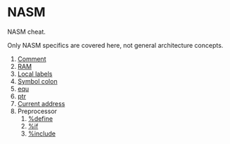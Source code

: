 # NASM

NASM cheat.

Only NASM specifics are covered here, not general architecture concepts.

1.  [Comment](comment.asm)
1.  [RAM](ram.asm)
1.  [Local labels](local_labels.asm)
1.  [Symbol colon](symbol_colon.asm)
1.  [equ](equ.asm)
1.  [ptr](ptr.asm)
1.  [Current address](current_address.asm)
1.  Preprocessor
    1. [%define](define.asm)
    1. [%if](if.asm)
    1. [%include](include.asm)
